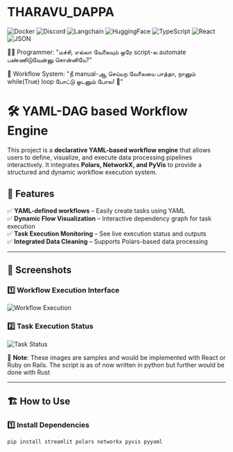 # THARAVU_DAPPA


![Docker](https://img.shields.io/badge/docker-%230db7ed.svg?style=for-the-badge&logo=docker&logoColor=white)
![Discord](https://img.shields.io/badge/Discord-%235865F2.svg?style=for-the-badge&logo=discord&logoColor=white)
![Langchain](https://img.shields.io/badge/langchain-1C3C3C?style=for-the-badge&logo=langchain&logoColor=white)
![HuggingFace](https://img.shields.io/badge/-HuggingFace-FDEE21?style=for-the-badge&logo=HuggingFace&logoColor=black)
![TypeScript](https://img.shields.io/badge/TypeScript-007ACC?style=for-the-badge&logo=typescript&logoColor=white)
![React](https://img.shields.io/badge/React_Native-20232A?style=for-the-badge&logo=react&logoColor=61DAFB)
![JSON](https://img.shields.io/badge/JWT-000000?style=for-the-badge&logo=JSON%20web%20tokens&logoColor=white)

👨‍💻 Programmer: "மச்சி, எல்லா வேலையும் ஒரே script-ல automate பண்ணிடுவேன்னு சொன்னியே?"

🤖 Workflow System: "நீ manual-ஆ செய்யற வேலையை பாத்தா, நானும் while(True) loop போட்டு ஓடனும் போல! 🤣"

# 🛠 YAML-DAG based Workflow Engine

This project is a **declarative YAML-based workflow engine** that allows users to define, visualize, and execute data processing pipelines interactively. It integrates **Polars, NetworkX, and PyVis** to provide a structured and dynamic workflow execution system.

## 🚀 Features

✅ **YAML-defined workflows** – Easily create tasks using YAML  
✅ **Dynamic Flow Visualization** – Interactive dependency graph for task execution  
✅ **Task Execution Monitoring** – See live execution status and outputs  
✅ **Integrated Data Cleaning** – Supports Polars-based data processing  

---

## 📸 Screenshots

### 1️⃣ **Workflow Execution Interface**
![Workflow Execution](/img2.png)

### 2️⃣ **Task Execution Status**
![Task Status](/img1.png)

📌 **Note**: These images are samples and would be implemented with React or Ruby on Rails. The script is as of now written in python but further would be done with Rust

---

## 🏗 **How to Use**

### 1️⃣ Install Dependencies
```bash
pip install streamlit polars networkx pyvis pyyaml
